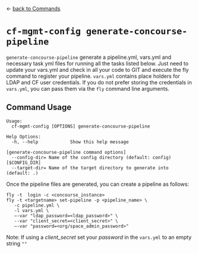 &larr; [back to Commands](../README.md)

# `cf-mgmt-config generate-concourse-pipeline`

`generate-concourse-pipeline` generate a pipeline.yml, vars.yml and necessary task yml files for running all the tasks listed below.  Just need to update your vars.yml and check in all your code to GIT and execute the fly command to register your pipeline. ```vars.yml``` contains place holders for LDAP and CF user credentials. If you do not prefer storing the credentials in ```vars.yml```, you can pass them via the ```fly``` command line arguments.

## Command Usage

```
Usage:
  cf-mgmt-config [OPTIONS] generate-concourse-pipeline

Help Options:
  -h, --help            Show this help message

[generate-concourse-pipeline command options]
  --config-dir= Name of the config directory (default: config) [$CONFIG_DIR]
  --target-dir= Name of the target directory to generate into (default: .)
```

Once the pipeline files are generated, you can create a pipeline as follows:

```
fly -t  login -c <concourse_instance>
fly -t <targetname> set-pipeline -p <pipeline_name> \
   -c pipeline.yml \
   -l vars.yml \
   —-var "ldap_password=<ldap_password>" \
   --var "client_secret=<client_secret>" \
   —-var "password=<org/space_admin_password>"
```
Note: If using a _client_secret_ set your _password_ in the ```vars.yml``` to an empty string ```""```
